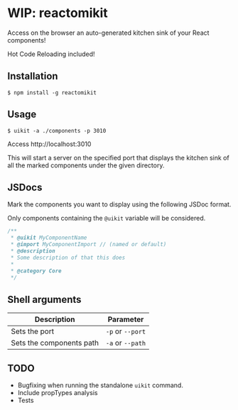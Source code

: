 WIP: reactomikit
================

Access on the browser an auto-generated kitchen sink of your React components!

Hot Code Reloading included!

## Installation
```
$ npm install -g reactomikit
```

## Usage
```
$ uikit -a ./components -p 3010
```

Access http://localhost:3010

This will start a server on the specified port that displays the kitchen sink of all the marked components under the given directory.

## JSDocs

Mark the components you want to display using the following JSDoc format.

Only components containing the `@uikit` variable will be considered. 
 
```javascript
/**
 * @uikit MyComponentName
 * @import MyComponentImport // (named or default)
 * @description
 * Some description of that this does
 * 
 * @category Core
 */
```

## Shell arguments
|Description  |Parameter       |
|-------------|----------------|
|Sets the port|`-p` or `--port`|
|Sets the components path|`-a` or `--path`|


## TODO
* Bugfixing when running the standalone `uikit` command.
* Include propTypes analysis
* Tests
